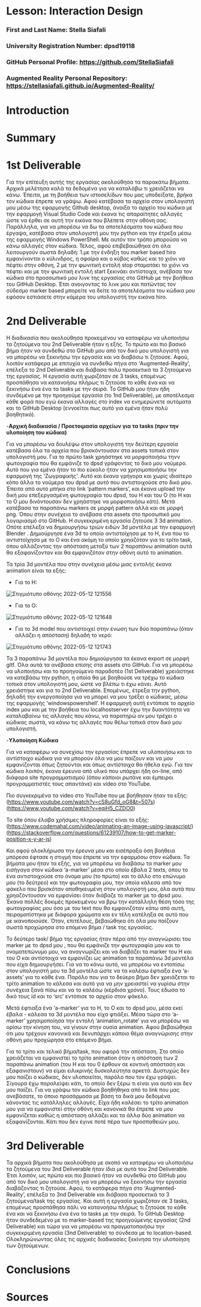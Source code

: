 # Lesson: Interaction Design

### First and Last Name: Stella Siafali
### University Registration Number: dpsd19118
### GitHub Personal Profile: https://github.com/StellaSiafali
### Augmented Reality Personal Repository: https://stellasiafali.github.io/Augmented-Reality/

# Introduction

# Summary


# 1st Deliverable
Για την επίτευξη αυτής της εργασίας ακολούθησα τα παρακάτω βήματα. Αρχικά μελέτησα καλά τα δεδομένα για να καταλάβω τι χρειάζεται να κάνω. Έπειτα, με τη βοήθεια των ιστοσελίδων που μας υποδείξατε, βρήκα τον κώδικα έπρεπε να γράψω. Αφού κατέβασα τα αρχεία στον υπολογιστή μου μέσω της εφαρμογής Github desktop, άνοιξα το αρχείο του κώδικα με την εφαρμογή Visual Studio Code και έκανα τις απαραίτητες αλλαγές ώστε να έρθει σε αυτή την εικόνα που βλέπετε στην οθόνη σας. Παράλληλα, για να μπορέσω να δω τα αποτελέσματα του κώδικα που έργαψα, κατέβασα στον υπολογιστή μου την python και την έτρεξα μέσω της εφαρμογής Windows PowerShell. Με αυτόν τον τρόπο μπορούσα να κάνω αλλαγές στον κώδικα. Τέλος, αφού επιβεβαιώθηκα ότι όλα λειτουργούν σωστά δηλαδή: 1.με την ένδηξη του marker based hiro εμφανίνονται ο κύλινδρος, η σφαίρα και ο κύβος καθώς και το χιόνι να πέφτει στην οθόνη, 2 με την φωνιτική εντολή stop σταματάει το χιόνι να πέφτει και με την φωνιτική εντολή start ξεκινάει αντίστοιχα, ανέβασα τον κώδικα στο προσσωπικό μου λινκ της εργασίας στο GitHub με την βοήθεια του GitHub Desktop. Έτσι ανοιγοντας το λινκ μου και πατώντας τον σύδεσμο marker based μπορείτε να δείτε τα αποτελέσματα του κώδικα μου εφόσον εστιάσετε στην κάμερα του υπολογιστή την εικόνα hiro.

# 2nd Deliverable
  Η διαδικασία που ακολούθησα προκειμένου να καταφέρω να υλοποιήσω τα ζητούμενα του 2nd Deliverable ήταν η εξής. Το πρώτο και πιο βασικό βήμα ήταν να συνδεθώ στο GitHub μου από τον δικό μου υπολογιστή για να μπορέσω να ξεκινήσω την εργασία και να διαβάσω τι ζητούσε. Αφού, λοιπόν κατάφερα με επιτυχία να συνδεθώ πήγα στο ‘Augmented-Reality’, επέλεξα το 2nd Deliverable και διάβασα πολύ προσεκτικά τα 3 ζητούμενα της εργασίας. Η εργασία αυτή χωριζόταν σε 3 tasks, επομένως προσπάθησα να κατανοήσω πλήρως τι ζητούσε το κάθε ένα και να ξεκινήσω ένα ένα τα tasks με την σειρά. Το GitHub μου ήταν ήδη συνδεμένο με την προηγούμε εργασία (το 1nd Deliverable), με αποτέλεσμα κάθε φορά που εγώ έκανα αλλαγές στο index να ενημερώνετε αυτόματα και το GitHub Desktop (εννοείται πως αυτό για εμένα ήταν πολύ βοηθητικό). 
  
-**Αρχική διαδικασία / Προετοιμασία αρχείων για τα tasks (πριν την υλοποίηση του κώδικα)**
 
Για να μπορέσω να δουλέψω στον υπολογιστή την δεύτερη εργασία κατέβασα όλα τα αρχεία που βρισκόντουσαν στα assets τοπικά στον υπολογιστή μου. Για το πρώτο task χρηάστηκε να μορφοποιήσω τηνν φωτογραφία που θα εμφάνιζε το dpsd γράφοντας το δικό μου νούμερο. Αυτό που για εμένα ήταν το πιο εύκολο ήταν να χρησιμοποιήσω την εφαρμογή της 'Ζωγραφικής'. Αυτό και έκανα γρήγορα και χωρίς ιδιαίτερο κόπο άλλα το νούμερα του dpsd με αυτό που αντιστοιχούσε στο δικό μου. Έπειτα από αυτό μπήκα στο link ‘pattern markers’, και έκανα upload την δική μου επεξεργασμένη φωτογραφία του dpsd, του Η και του Ο (το Η και το Ο μου δινόντουσαν δεν χρηάστηκε να μορφοποιήσω κάτι). Μετά κατέβασα τα παραπάνω markers σε μορφή pattern αλλά και σε μορφή png. Όπου στην συνέχεια το ανέβασα στα assets στο προσωπικό μου λογαριασμό στο GitHub. 
Η συγκεκριμένη εργασία ζητούσε 3 3d animation. Οπότε επέλεξα να δημιουργήσω τριών ειδών 3d μοντέλα με την εφαρμογή Blender . Δημιούργησε ένα 3d το οποίο αντιστοίχησα με το Η, ένα που το αντιστοίχησα με το Ο και ένα ακόμη το οποίο χρηαζόταν για το τρίτο task, όπου αλλάζοντας την απόσταση μεταξύ των 2 παραπάνω animation αυτά θα εξαφανίζονταν και θα εμφανιζόταν στην οθόνη αυτό το animation. 

Τα τρία 3d μοντέλα που στην συνέχεια μέσω μιας εντολής έκανα animation είναι τα εξής:

- Για το Η:

![Στιγμιότυπο οθόνης 2022-05-12 121556](https://user-images.githubusercontent.com/100956284/168048561-96e5d054-6ea8-4dad-88d3-9a7060cb9e02.png)

- Για το Ο:

![Στιγμιότυπο οθόνης 2022-05-12 121648](https://user-images.githubusercontent.com/100956284/168048788-496a1c97-ae44-4f2b-926f-b7eb1b2e0cd7.png)

- Για το 3d model που αντιστοιχεί στην ένωση των δύο παραπάνω (όταν αλλάζει η απόσταση) δηλαδή το νερό:

![Στιγμιότυπο οθόνης 2022-05-12 121743](https://user-images.githubusercontent.com/100956284/168049120-97c0d00a-38a5-4ff1-87cd-31c60381743f.png)

Τα 3 παραπάνω 3d μοντέλα που δημιούργησα τα έκανα export σε μορφή gltf. Όλα αυτά τα ανέβασα επίσης στα assets στο GitHub. Για να μπορέσω να υλοποιήσω και το προηγούμενο παραδοτέο (1st Deliverable) χρειάστηκε να κατεβάσω την python, η οποία θα με βοηθούσε να τρέχω το κώδικα τοπικά στον υπολογιστή μου, ώστε να βλέπω τι έχω κάνει. Αυτό χρειάστηκε και για το 2nd Deliverable. Επομένως, έτρεξα την python, δηλαδή την ενεργοποίησα για να μπορεί να μου τρέξει ο κώδικας, μέσω της εφαρμογής ‘windowspowershell’. Η εφαρμογή αυτή εντόπισε το αρχείο index μου και με την βοήθεια του localhostserver έχω την δυαντότητα να καταλαβαίνω τις αλλαγές που κάνω, να παρατηρώ αν μου τρέχει ο κώδικας σωστά, να κάνω τις αλλαγές που θέλω τοπικά στον δικό μου υπολογιστή. 

-**Υλοποίηση Κώδικα** 

Για να καταφέρω να συνεχίσω την εργασίας έπρεπε να υλοποιήσω και το αντίστοιχο κώδικα για να μπορούν όλα να μου παίζουν και να μου εμφανίζονται όπως ζητούνται και όπως αντίστοιχα θα ήθελα εγώ. Για τον κώδικα λοιπόν, έκανα έρευνα από υλικό που υπάρχει ήδη on-line, από διάφορα site προγραμματισμού (όπου κάποιοι ρωτάνε και έμπειροι προγραμματιστές τους απαντάνε) και video στο YouTube.

Πιο συγκεκριμένα τα video στο YouTube που με βοήθησαν ήταν τα εξής:
(https://www.youtube.com/watch?v=cS8uGfd_oG8&t=507s)
(https://www.youtube.com/watch?v=eqiH5_CZDO0)

To site όπου έλαβα χρήσιμες πληροφορίες είναι το εξής: 
(https://www.codemahal.com/video/animating-an-image-using-javascript/)
(https://stackoverflow.com/questions/61239107/how-to-get-marker-position-x-y-ar-js)

Και αφού ολοκλήρωσα την έρευνα μου και εισέπραξα όση βοήθεια μπόρεσα έφτασε η στιγμή που έπρεπε να την εφαρμόσω στον κώδικα. Τα βήματα μου ήταν τα εξής, για να μπορέσω να διαβάσω τα marker μου εισήγαγα στον κώδικα ‘a-marker’ μέσα στο οποίο έβαλα 2 texts, όπου το ένα αντιστοιχούσε στο όνομα μου (το πρώτο) και το άλλο στο επώνυμο μου (το δεύτρεο) και την φωτογραφία μου, την οποία κάλεσα από τον φάκελο που βρισκόταν αποθηκευμένη στον υπολογιστή μου, όλα αυτά που χρηαζόντουσαν να εμφανίσει όταν διάβαζε το marker με το dpsd μου. Έκανα πολλές δοκιμές προκειμένου να βρω την κατάλληλη θέση τόσο της φωτογραφίας μου όσο με του text που θα εμφανιζόταν κάτω από αυτή, πειραματίστηκα με διάφορα χρώματα και εν τέλη κατέληξα σε αυτό που με ικανοποιούσε. Όταν, επιτέλους, βεβαιώθηκα ότι όλα μου παίζουν σωστά προχώρησα στο επόμενο βήμα / task της εργασίας.

Το δεύτερο task/ βήμα της εργασίας ήταν πέρα από την αναγνώρισει του marker με το dpsd μου , που θα εμφάνιζε την φωτογραφία μου και το ονοματεπώνυμο μου, να αναγνωρίζει και να διαβάζει τα marker του Η και του Ο και αντίστοιχα να εμφανίζει ως animation τα παραπάνω 3d μοντέλα που είχα δημιουργήσει. Για να το κάνω αυτό, να μπορέσω να εντοπίσω στον υπολογιστή μου τα 3d μοντέλα ώστε να τα καλέσω έφτιαξα ένα ‘a-assets’ για το κάθε ένα. Παρόλο που για το δεύερο βήμα δεν χρειάζεται το τρίτο animation το κάλεσα και αυτό για να μην χρειαστεί να γυρίσω στην συνέχεια ξανά πίσω και να το καλέσω (κέρδισα χρόνο). Τους έδωσα το δικό τους id και το ‘src’ εντόπισε το αρχείο στον φάκελο. 

Μετά έφτιαξα ένα ‘a-marker’ για το Η, το Ο και το dpsd μου, μέσα εκεί έβαλα - κάλεσα τα 3d μοντέλα που είχα φτιάξει. Μέσα τώρα στο ‘a-marker’ χρησιμοποίησα την εντολή 
‘animation_rotate’ για να μπορέσω να ορίσω την κίνηση του, να γίνουν στην ουσία animation. Αφού βεβαιώθηκα ότι μου τρέχουν κανονικά και δενυπάρχει κάποιο θέμα αναγνώρισης στην οθόνη μου προχώρησα στο επόμενο βήμα. 

Για το τρίτο και τελικό βήμα/task, που αφορά την απόσταση. Στο οποίο χρειάζεται να εμφανιστεί το τρίτο animation όταν η απόσταση των 2 παραπάνω animation (του Η και του 0 έρθουν σε κοντινή απόσταση και εξαφανιστουν) να είμαι ειλικρινής δυσκολεύτητα αρκετά. Δυστυχώς δεν μου παίζει ο κώδικας, δεν υλοποιείται, παρόλο που τον έχω γράψει. Σίγουρα έχω παραλείψει κάτι, το οποίο δεν ξέρω τι είναι για αυτό και δεν μου παίζει. Για να γράψω τον κώδικα βοηθήθηκα από το link που μας ανεβάσατε, το όποιο προσάρμοσα με βάση τα δικά μου δεδομένα κάνοντας τις κατάλληλες αλλαγές. Είχα ήδη καλέσει το τρίτο animation μου για να εμφανιστεί στην οθόνη και κανονικά θα έπρεπε να μου εμφανίζεται καθώς η απόσταση αλλάζει και τα άλλα δύο animation να εξαφανίζονται. Κάτι που δεν έγινε ποτέ πέρα των προσπαθειών μου.

# 3rd Deliverable 
 Τα αρχικά βήματα που ακολούθησα με σκοπό να καταφέρω να υλοποιήσω τα ζητούμενα του 3nd Deliverable ήταν ίδια με αυτά του 2nd Deliverable. Έτσι λοιπόν, ως πρώτο και πιο βασικό ήταν να συνδεθώ στο GitHub μου από τον δικό μου υπολογιστή για να μπορέσω να ξεκινήσω την εργασία διαβάζοντας τι ζητούσε. Αφού, το κατάφερα πήγα στο ‘Augmented-Reality’, επέλεξα το 3nd Deliverable και διάβασα προσεκτικά τα 3 ζητούμενα/task της εργασίας. Και αυτή η εργασία  χωριζόταν σε 3 tasks, επομένως προσπάθησα πάλι να κατανοήσω πλήρως τι ζητούσε το κάθε ένα και να ξεκινήσω ένα ένα τα tasks με την σειρά. Το GitHub Desktop ήταν συνδεδεμένο με το marker-based της προηγούμενης εργασίας (2nd Deliverable) και τώρα για να μπορέσω να πραγματοποιήσω την συγκεκριμένη εργασία (3nd Deliverable) το σύνδεσα με το location-based. Ολοκληρώνωντας όλες τις αρχικές διαδικασίες ξεκίνησα την υλοποίηση των ζητούμενων.
 
 

# Conclusions


# Sources

